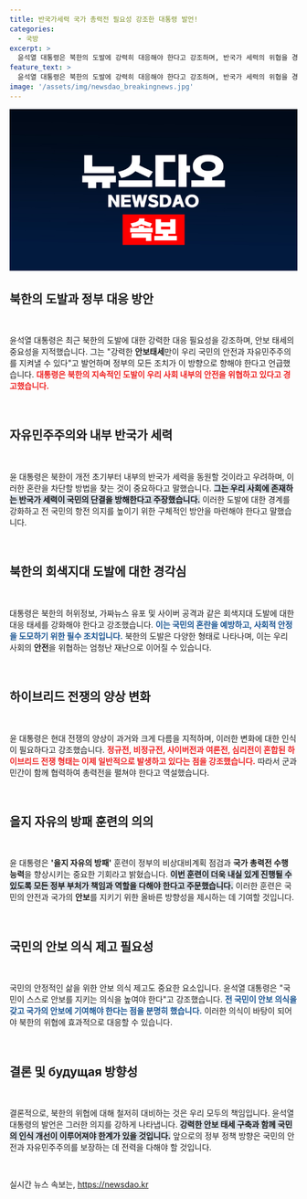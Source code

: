 ```yaml
---
title: 반국가세력 국가 총력전 필요성 강조한 대통령 발언!
categories:
  - 국방
excerpt: >
  윤석열 대통령은 북한의 도발에 강력히 대응해야 한다고 강조하며, 반국가 세력의 위협을 경고했다. 또한, 사이버 공격과 가짜뉴스 유포 대응 태세 강화를 촉구하며, 국가 총력전의 필요성을 역설했다.
feature_text: >
  윤석열 대통령은 북한의 도발에 강력히 대응해야 한다고 강조하며, 반국가 세력의 위협을 경고했다. 또한, 사이버 공격과 가짜뉴스 유포 대응 태세 강화를 촉구하며, 국가 총력전의 필요성을 역설했다.
image: '/assets/img/newsdao_breakingnews.jpg'
---
```


<p><img src="/assets/img/newsdao_breakingnews.jpg" alt="koreaapp 속보" /></p>

<h2 data-ke-size="size26">북한의 도발과 정부 대응 방안</h2>

<p data-ke-size="size16">&nbsp;</p>

<p>윤석열 대통령은 최근 북한의 도발에 대한 강력한 대응 필요성을 강조하며, 안보 태세의 중요성을 지적했습니다. 그는 "강력한 <b>안보태세</b>만이 우리 국민의 안전과 자유민주주의를 지켜낼 수 있다"고 발언하며 정부의 모든 조치가 이 방향으로 향해야 한다고 언급했습니다. <b><span style="color: #ee2323;">대통령은 북한의 지속적인 도발이 우리 사회 내부의 <b>안전</b>을 위협하고 있다고 경고했습니다.</span></b> </p>

<p data-ke-size="size16">&nbsp;</p>

<h2 data-ke-size="size26">자유민주주의와 내부 반국가 세력</h2>

<p data-ke-size="size16">&nbsp;</p>

<p>윤 대통령은 북한이 개전 초기부터 내부의 반국가 세력을 동원할 것이라고 우려하며, 이러한 혼란을 차단할 방법을 찾는 것이 중요하다고 말했습니다. <b><span style="background-color: #21538527;">그는 우리 사회에 존재하는 반국가 세력이 국민의 <b>단결</b>을 방해한다고 주장했습니다.</span></b> 이러한 도발에 대한 경계를 강화하고 전 국민의 항전 의지를 높이기 위한 구체적인 방안을 마련해야 한다고 말했습니다.</p>

<p data-ke-size="size16">&nbsp;</p>

<h2 data-ke-size="size26">북한의 회색지대 도발에 대한 경각심</h2>

<p data-ke-size="size16">&nbsp;</p>

<p>대통령은 북한의 허위정보, 가짜뉴스 유포 및 사이버 공격과 같은 회색지대 도발에 대한 대응 태세를 강화해야 한다고 강조했습니다. <b><span style="color: #1a5490;">이는 국민의 혼란을 예방하고, <b>사회적 안정</b>을 도모하기 위한 필수 조치입니다.</span></b> 북한의 도발은 다양한 형태로 나타나며, 이는 우리 사회의 <b>안전</b>을 위협하는 엄청난 재난으로 이어질 수 있습니다.</p>

<p data-ke-size="size16">&nbsp;</p>

<h2 data-ke-size="size26">하이브리드 전쟁의 양상 변화</h2>

<p data-ke-size="size16">&nbsp;</p>

<p>윤 대통령은 현대 전쟁의 양상이 과거와 크게 다름을 지적하며, 이러한 변화에 대한 인식이 필요하다고 강조했습니다. <b><span style="color: #ee2323;">정규전, 비정규전, 사이버전과 여론전, 심리전이 혼합된 하이브리드 전쟁 형태는 이제 일반적으로 발생하고 있다는 점을 강조했습니다.</span></b> 따라서 군과 민간이 함께 협력하여 총력전을 펼쳐야 한다고 역설했습니다.</p>

<p data-ke-size="size16">&nbsp;</p>

<h2 data-ke-size="size26">을지 자유의 방패 훈련의 의의</h2>

<p data-ke-size="size16">&nbsp;</p>

<p>윤 대통령은 <b>'을지 자유의 방패'</b> 훈련이 정부의 비상대비계획 점검과 <b>국가 총력전 수행 능력</b>을 향상시키는 중요한 기회라고 밝혔습니다. <b><span style="background-color: #21538527;">이번 훈련이 더욱 내실 있게 진행될 수 있도록 모든 정부 부처가 <b>책임</b>과 역할을 다해야 한다고 주문했습니다.</span></b> 이러한 훈련은 국민의 안전과 국가의 <b>안보</b>를 지키기 위한 올바른 방향성을 제시하는 데 기여할 것입니다.</p>

<p data-ke-size="size16">&nbsp;</p>

<h2 data-ke-size="size26">국민의 안보 의식 제고 필요성</h2>

<p data-ke-size="size16">&nbsp;</p>

<p>국민의 안정적인 삶을 위한 안보 의식 제고도 중요한 요소입니다. 윤석열 대통령은 "국민이 스스로 안보를 지키는 의식을 높여야 한다"고 강조했습니다. <b><span style="color: #1a5490;">전 국민이 <b>안보</b> 의식을 갖고 국가의 안보에 기여해야 한다는 점을 분명히 했습니다.</span></b> 이러한 의식이 바탕이 되어야 북한의 위협에 효과적으로 대응할 수 있습니다.</p>

<p data-ke-size="size16">&nbsp;</p>

<h2 data-ke-size="size26">결론 및 будущая 방향성</h2>

<p data-ke-size="size16">&nbsp;</p>

<p>결론적으로, 북한의 위협에 대해 철저히 대비하는 것은 우리 모두의 책임입니다. 윤석열 대통령의 발언은 그러한 의지를 강하게 나타냅니다. <b><span style="background-color: #21538527;">강력한 안보 태세 구축과 함께 <b>국민의 인식 개선</b>이 이루어져야 한계가 있을 것입니다.</span></b> 앞으로의 정부 정책 방향은 국민의 안전과 자유민주주의를 보장하는 데 전력을 다해야 할 것입니다.</p>

<p data-ke-size="size16">&nbsp;</p>
실시간 뉴스 속보는, <a href="https://newsdao.kr" rel="dofollow">https://newsdao.kr</a>


